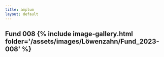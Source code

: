 ```yaml
---
title: amplum
layout: default
---
```

Fund 008
{% include image-gallery.html folder='/assets/images/Löwenzahn/Fund_2023-008' %}
---